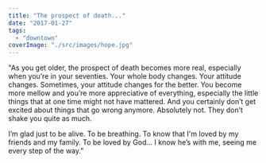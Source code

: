 ```yaml
---
title: "The prospect of death..."
date: "2017-01-27"
tags: 
  - "downtown"
coverImage: "./src/images/hope.jpg"
---
```


"As you get older, the prospect of death becomes more real, especially when you’re in your seventies. Your whole body changes. Your attitude changes. Sometimes, your attitude changes for the better. You become more mellow and you’re more appreciative of everything, especially the little things that at one time might not have mattered. And you certainly don’t get excited about things that go wrong anymore. Absolutely not. They don’t shake you quite as much.

I’m glad just to be alive. To be breathing. To know that I'm loved by my friends and my family. To be loved by God... I know he’s with me, seeing me every step of the way."
